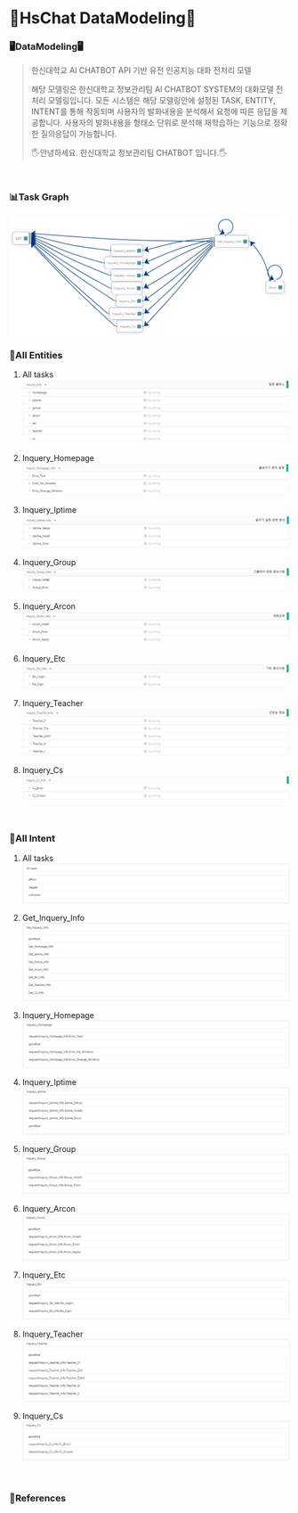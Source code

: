 # 🏫HsChat DataModeling🏫



### 🖥DataModeling🖥

> 한신대학교 AI CHATBOT API 기반 유전 인공지능 대화 전처리 모델
>
> 해당 모델링은 한신대학교 정보관리팀 AI CHATBOT SYSTEM의 대화모델 전처리 모델링입니다.
> 모든 시스템은 해당 모델링안에 설정된 TASK, ENTITY, INTENT를 통해 작동되며 사용자의 발화내용을 분석해서 요청에 따른 응답을 제공합니다. 
> 사용자의 발화내용을 형태소 단위로 분석해 재학습하는 기능으로 정확한 질의응답이 가능합니다.
> 
> 🖐안녕하세요. 한신대학교 정보관리팀 CHATBOT 입니다.🖐

<br>

### 📊Task Graph

<img src="https://github.com/HanshinChatBot/HsChat_DataModeling/blob/master/pic/TaskGraph.png">

<br>

### 🤘All Entities

1. All tasks
   <img src="https://github.com/HanshinChatBot/HsChat_DataModeling/blob/master/pic/1.png">

   

2. Inquery_Homepage
   <img src="https://github.com/HanshinChatBot/HsChat_DataModeling/blob/master/pic/2.png"> 



3. Inquery_Iptime
   <img src="https://github.com/HanshinChatBot/HsChat_DataModeling/blob/master/pic/3.png">
   


4. Inquery_Group
   <img src="https://github.com/HanshinChatBot/HsChat_DataModeling/blob/master/pic/4.png">

   

5. Inquery_Arcon
   <img src="https://github.com/HanshinChatBot/HsChat_DataModeling/blob/master/pic/5.png">

   

6. Inquery_Etc
   <img src="https://github.com/HanshinChatBot/HsChat_DataModeling/blob/master/pic/6.png">

   

7. Inquery_Teacher
   <img src="https://github.com/HanshinChatBot/HsChat_DataModeling/blob/master/pic/7.png">

   


8. Inquery_Cs  
   <img src="https://github.com/HanshinChatBot/HsChat_DataModeling/blob/master/pic/8.png">
   
<br>

### 🤘All Intent

1. All tasks
   <img src="https://github.com/HanshinChatBot/HsChat_DataModeling/blob/master/pic/11.png">

   

2. Get_Inquery_Info
   <img src="https://github.com/HanshinChatBot/HsChat_DataModeling/blob/master/pic/12.png"> 



3. Inquery_Homepage
   <img src="https://github.com/HanshinChatBot/HsChat_DataModeling/blob/master/pic/13.png">
   


4. Inquery_Iptime
   <img src="https://github.com/HanshinChatBot/HsChat_DataModeling/blob/master/pic/14.png">

   

5. Inquery_Group
   <img src="https://github.com/HanshinChatBot/HsChat_DataModeling/blob/master/pic/15.png">

   

6. Inquery_Arcon
   <img src="https://github.com/HanshinChatBot/HsChat_DataModeling/blob/master/pic/16.png">

   

7. Inquery_Etc
   <img src="https://github.com/HanshinChatBot/HsChat_DataModeling/blob/master/pic/17.png">

   

8. Inquery_Teacher
   <img src="https://github.com/HanshinChatBot/HsChat_DataModeling/blob/master/pic/18.png">

   
9. Inquery_Cs
   <img src="https://github.com/HanshinChatBot/HsChat_DataModeling/blob/master/pic/19.png">

<br>

### 📖References